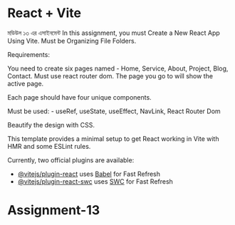 # React + Vite
মডিউল ১৩ এর এসাইনমেন্ট
In this assignment, you must Create a New React App Using Vite. Must be Organizing File Folders. 






Requirements: 


 




You need to create six pages named - Home, Service, About, Project, Blog, Contact. Must use react router dom. The page you go to will show the active page.




Each page should have four unique components.




Must be used: - useRef, useState,  useEffect, NavLink, React Router Dom




Beautify the design with CSS.

This template provides a minimal setup to get React working in Vite with HMR and some ESLint rules.

Currently, two official plugins are available:

- [@vitejs/plugin-react](https://github.com/vitejs/vite-plugin-react/blob/main/packages/plugin-react/README.md) uses [Babel](https://babeljs.io/) for Fast Refresh
- [@vitejs/plugin-react-swc](https://github.com/vitejs/vite-plugin-react-swc) uses [SWC](https://swc.rs/) for Fast Refresh
# Assignment-13
